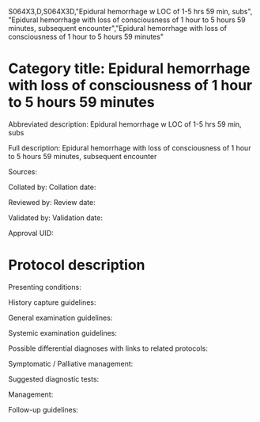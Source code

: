 S064X3,D,S064X3D,"Epidural hemorrhage w LOC of 1-5 hrs 59 min, subs", "Epidural hemorrhage with loss of consciousness of 1 hour to 5 hours 59 minutes, subsequent encounter","Epidural hemorrhage with loss of consciousness of 1 hour to 5 hours 59 minutes"
# Category title: Epidural hemorrhage with loss of consciousness of 1 hour to 5 hours 59 minutes

Abbreviated description: Epidural hemorrhage w LOC of 1-5 hrs 59 min, subs

Full description: Epidural hemorrhage with loss of consciousness of 1 hour to 5 hours 59 minutes, subsequent encounter

Sources:

Collated by:
Collation date:

Reviewed by:
Review date:

Validated by:
Validation date:

Approval UID:

# Protocol description

Presenting conditions:

History capture guidelines:

General examination guidelines:

Systemic examination guidelines:

Possible differential diagnoses with links to related protocols:

Symptomatic / Palliative management:

Suggested diagnostic tests:

Management:

Follow-up guidelines:

